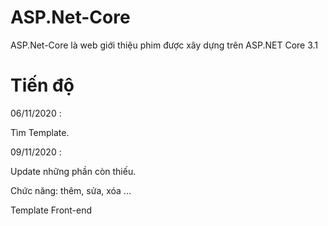 # ASP.Net-Core
ASP.Net-Core là web giới thiệu phim được xây dựng trên ASP.NET Core 3.1

# Tiến độ

06/11/2020 : 

Tìm Template.

09/11/2020 :

Update những phần còn thiếu.

Chức năng: thêm, sửa, xóa ...

Template Front-end
